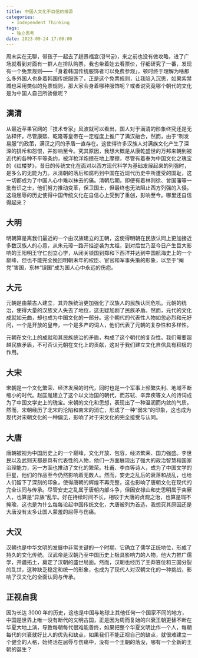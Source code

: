 ```yaml
---
title: 中国人文化不自信的根源
categories:
  - Independent Thinking
tags:
  - 独立思考
date: 2023-09-24 17:00:00
---
```


周末实在无聊，带孩子一起去了趟景福宫(경복궁)，来之前也没有做攻略，进了广场就看到对面有一群人在排队购票，我也带着娃去看票价，仔细研究了一番，发现有一个免票规则——「身着韩国传统服饰者可以免费参观」，顿时终于理解为啥那么多外国人也身着韩国传统服饰了，正是这个免票规则，让我陷入沉思，如果紫禁城也采用类似的免票规则，那大家会身着哪种服饰呢？或者说究竟哪个朝代的文化是为中国人自己所骄傲呢？

## 满清

从最近苹果官网的「技术专家」风波就可以看出，国人对于满清的形象终究还是无法释怀，尽管康熙、乾隆等皇帝在一定程度上推广了满汉融合，然而，由于“剃发易服”的政策，满汉之间的矛盾一直存在。这使得许多汉族人对满族文化产生了深深的排斥和怨恨，并影响至今。究其原因，我想大概是从康乾盛世的万邦来朝到被近代的各种不平等条约，被洋枪洋炮摁在地上摩擦，尽管有着奉为中国文化之瑰宝的《红楼梦》，昔日的传统文化在面对以西方现代科学为基础发展起来的列强时，是多么的无能为力。从清朝的落后和腐朽到中国在近现代历史中所遭受的国耻，这一切都成为了中国人心中难以抹去的痛。清朝后期，即便有着林则徐、曾国藩等一批有识之士，他们努力推动变革，保卫国土，但最终也无法阻止西方列强的入侵。这段屈辱的历史使得中国传统文化在自信心上受到了重创，影响至今。哪里还自信得起来？

## 大明

明朝算是离我们最近的一个由汉族建立的王朝，这使得明朝在民族认同上更加接近多数汉族人的心意，从朱元璋一路开挂逆袭为太祖，到对后世乃至今日产生巨大影响的王阳明王守仁创立心学，从闭关锁国到郑和下西洋并达到中国航海史上的一个巅峰，但也不能完全挽回明朝末年的权臣、宦官和军事失策的形象，以至于“阉党”害国，东林“误国”成为国人心中永远的伤疤。

## 大元

元朝是由蒙古人建立，其异族统治更加强化了汉族人的民族认同危机。元朝的统治，使得大量的汉族文人失去了地位，这无疑加剧了民族矛盾。然而，元代的文化成就如元曲，却也成为中国文化的一部分。这个朝代的代表性人物如忽必烈和元好问，一个是开放的皇帝，一个是多产的词人，他们代表了元朝的复杂性和多样性。

元朝在文化上的成就和其民族统治的矛盾，构成了这个朝代的复杂性。我们需要超越民族矛盾，不可否认元朝在文化上的贡献，这对于我们建立文化自信具有积极的作用。

## 大宋

宋朝是一个文化繁荣、经济发展的时代，同时也是一个军事上频繁失利、地域不断缩小的时代。赵匡胤建立了这个以文治国的朝代，而苏轼、辛弃疾等文人的诗词成为了中国文学史上的瑰宝。宋朝的文化和思想，表现出了一种温润而内敛的气质。然而，宋朝经历了北宋的沦陷和南宋的消亡，形成了一种“弱宋”的印象，这也成为现代对宋朝文化的一种偏见，影响了对于宋文化的完全接受与认同。


## 大唐

唐朝被视为中国历史上的一个巅峰，文化开放、包容，经济繁荣、国力强盛。李世民以及武则天都是具有代表性的人物，他们一方面展现出了强大的政治智慧和国家治理能力，另一方面也推动了文化的繁荣。杜甫、李白等诗人，成为了中国文学的巨星，他们的作品至今仍然影响着无数人。然而，安史之乱后的衰落和战乱，也给人们留下了深刻的印象，使得唐朝的辉煌不再完整，这也影响了唐朝文化在现代的完全认同与传承。尽管安史之乱属于唐朝内部斗争，但因安禄山和史思明属于突厥人，也算是“异族”乱华。好在持续时间不长，相较于大唐的贞观之治，也算是瑕不掩瑜，这也是为什么每每论起中国传统文化，大唐被列为首选，我想究其原因还是大唐没有太多让国人蒙羞的屈辱与伤痛。

## 大汉

汉朝也是中华文明的发展中非常关键的一个时期，它确立了儒学正统地位，形成了持久的文化传统。汉武帝是汉朝乃至中国历史上极具影响力的人物，他大力推广儒学，开疆拓土，奠定了汉朝的盛世局面。然而，汉朝也经历了王莽篡位和三国分裂的乱世，这种缺乏稳定和统一的形象，也成为了现代人对汉朝文化的一种挑战，影响了汉文化的全面认同与传承。

## 正视自我

因为长达 3000 年的历史，这也是中国与地球上其他任何一个国家不同的地方，中国是世界上唯一没有断代的文明古国，正是因为周而复始的兴衰王朝更替不断在华夏大地上演，导致每朝每代很难能善终，如果把整个华夏文明比作一个人，每朝每代的兴衰就好比人的优先和缺点，如果我们不能正视自己的缺点，就很难建立一个健全的人格，始终活在屈辱与伤痛中，没有一个王朝的落没，哪有一个全新的王朝的诞生？


